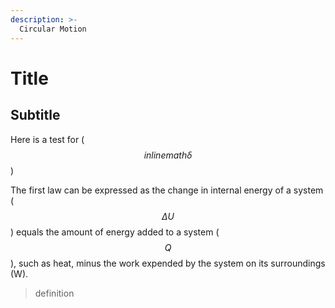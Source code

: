 ```yaml
---
description: >-
  Circular Motion
---
```


# Title

## Subtitle

Here is a test for \( $$inline math \delta $$\)

The first law can be expressed as the change in internal energy of a system \($$\Delta U$$\) equals the amount of energy added to a system \( $$Q$$ \), such as heat, minus the work expended by the system on its surroundings \(W\).

> definition
